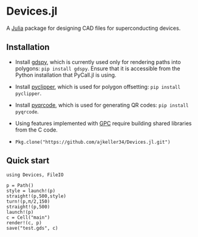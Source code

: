 
<a id='Devices.jl-1'></a>

# Devices.jl


A [Julia](http://julialang.org) package for designing CAD files for superconducting devices.


<a id='Installation-1'></a>

## Installation


  * Install [gdspy](http://gdspy.readthedocs.org), which is currently used only for rendering paths into polygons: `pip install gdspy`. Ensure that it is accessible from the Python installation that PyCall.jl is using.


  * Install [pyclipper](https://github.com/greginvm/pyclipper), which is used for polygon offsetting: `pip install pyclipper`.


  * Install [pyqrcode](https://github.com/mnooner256/pyqrcode), which is used for generating QR codes: `pip install pyqrcode`.


  * Using features implemented with [GPC](http://www.cs.man.ac.uk/~toby/gpc/) require building shared libraries from the C code.


  * `Pkg.clone("https://github.com/ajkeller34/Devices.jl.git")`


<a id='Quick-start-1'></a>

## Quick start


```
using Devices, FileIO

p = Path()
style = launch!(p)
straight!(p,500,style)
turn!(p,π/2,150)
straight!(p,500)
launch!(p)
c = Cell("main")
render!(c, p)
save("test.gds", c)
```


